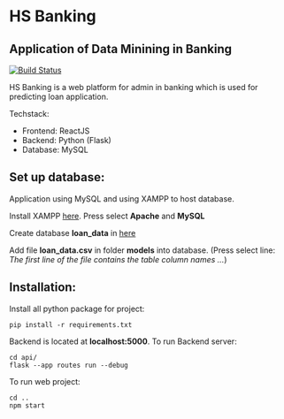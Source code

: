 # HS Banking

## Application of Data Minining in Banking

[![Build Status](https://travis-ci.org/joemccann/dillinger.svg?branch=master)](https://travis-ci.org/joemccann/dillinger)

HS Banking is a web platform for admin in banking which is used for predicting loan application.

Techstack:

- Frontend: ReactJS
- Backend: Python (Flask)
- Database: MySQL

## Set up database:

Application using MySQL and using XAMPP to host database.

Install XAMPP [here](https://download.com.vn/xampp-for-windows-14235). Press select **Apache** and **MySQL**

Create database **loan_data** in [here](https://localhost/phpmyadmin/)

Add file **loan_data.csv** in folder **models** into database. (Press select line: _The first line of the file contains the table column names ..._)

## Installation:

Install all python package for project:

```
pip install -r requirements.txt
```

Backend is located at **localhost:5000**. To run Backend server:

```
cd api/
flask --app routes run --debug
```

To run web project:

```
cd ..
npm start
```
